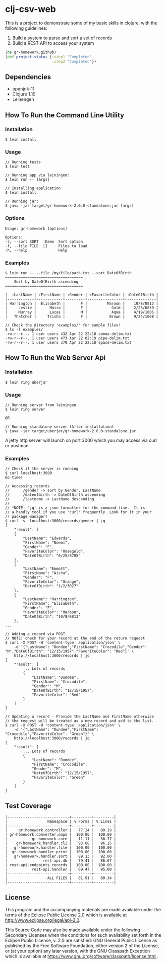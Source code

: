 # clj-csv-web

This is a project to demonstrate some of my basic skills in clojure, with the following guidelines:

1. Build a system to parse and sort a set of records
2. Build a REST API to access your system

```clojure
(ns gr-homework.github)
(def project-status {:step1 "Completed"
                     :step2 "Completed"})
```

## Dependencies

- openjdk-11
- Clojure 1.10
- Leinengen

## How To Run the Command Line Utility
### Installation
   
    $ lein install
### Usage
   
    // Running tests
    $ lein test

    // Running app via leiningen:
    $ lein run -- [args]

    // Installing application
    $ lein install

    // Running jar:
    $ java -jar target/gr-homework-2.0.0-standalone.jar [args]
### Options

    Usage: gr-homework [options]

    Options:
    -s, --sort SORT  :Demo  Sort option
    -f, --file FILE  []     Files to load
    -h, --help              Help
    
### Examples

    $ lein run -- --file /my/file/path.txt --sort DateOfBirth
    =================================== 
        Sort by DateOfBirth ascending 
    ===================================

    |  :LastName | :FirstName | :Gender | :FavoriteColor | :DateOfBirth |
    |------------+------------+---------+----------------+--------------|
    | Harrington |  Elisabeth |       F |         Maroon |    10/8/0813 |
    |     Leslie |      Moira |       F |           Gold |    2/23/0839 |
    |     Murray |      Lucas |       M |           Aqua |    4/19/1005 |
    |   Thatcher |     Trisha |       F |          Brown |    9/24/1068 |

    // Check the directory 'examples/' for sample files!
    $ ls -l examples/
    -rw-r--r--. 1 user users 432 Apr 22 22:18 comma-delim.txt
    -rw-r--r--. 1 user users 473 Apr 22 02:19 pipe-delim.txt
    -rw-r--r--. 1 user users 379 Apr 22 22:18 space-delim.txt
## How To Run the Web Server Api

### Installation

    $ lein ring uberjar

### Usage

    // Running server from leiningen
    $ lein ring server

    OR

    // Running standalone server (After installation)
    $ java -jar target/uberjar/gr-homework-2.0.0-standalone.jar

A jetty http server will launch on port 3000 which you may access via curl or postman

### Examples

    // Check if the server is running
    $ curl localhost:3000
    Go time!

    // Accessing records
    //      /gender -> sort by Gender, LastName
    //      /dateofbirth -> DateOfBirth ascending
    //      /lastname -> LastName descending
    //
    // *NOTE: 'jq' is a json formatter for the command line.  It is 
    // a handly tool if you use 'curl' frequently. Look for it in your
    // package manager!
    $ curl -s  localhost:3000/records/gender | jq
    {
        "result": [
        {
            "LastName": "Edwards",
            "FirstName": "Noemi",
            "Gender": "F",
            "FavoriteColor": "Rosegold",
            "DateOfBirth": "6/25/8705"
        },
        {
            "LastName": "Emmott",
            "FirstName": "Aisha",
            "Gender": "F",
            "FavoriteColor": "Orange",
            "DateOfBirth": "1/2/3027"
        },
        {
            "LastName": "Harrington",
            "FirstName": "Elisabeth",
            "Gender": "F",
            "FavoriteColor": "Maroon",
            "DateOfBirth": "10/8/0813"
        },
    ...

    // Adding a record via POST
    // NOTE: check for your record at the end of the return request
    $ curl -X POST -H 'content-type: application/json' \
        -d '{"LastName": "Dundee","FirstName": "Crocodile","Gender": "M","DateOfBirth": "12/15/1957","FavoriteColor": "Red"}' \
        http://localhost:3000/records | jq
    {
        "result": [
            ... Lots of records
            {
                "LastName": "Dundee",
                "FirstName": "Crocodile",
                "Gender": "M",
                "DateOfBirth": "12/15/1957",
                "FavoriteColor": "Red"
            }
        ]
    }

    // Updating a record - Provide the LastName and FirstName otherwise
    // the request will be treated as a new record and add to the list.
    $ curl -X POST -H 'content-type: application/json' \
        -d '{"LastName": "Dundee","FirstName": "Crocodile","FavoriteColor": "Green"}' \
        http://localhost:3000/records | jq
    {
        "result": [
            ... Lots of records
            {
                "LastName": "Dundee",
                "FirstName": "Crocodile",
                "Gender": "M",
                "DateOfBirth": "12/15/1957",
                "FavoriteColor": "Green"
            }
        ]
    }

## Test Coverage
    |----------------------------+---------+---------|
    |                  Namespace | % Forms | % Lines |
    |----------------------------+---------+---------|
    |     gr-homework.controller |   77.24 |   89.19 |
    | gr-homework.converter.maps |  100.00 |  100.00 |
    |           gr-homework.core |   11.11 |   30.77 |
    |    gr-homework.handler.cli |   93.68 |   96.15 |
    |   gr-homework.handler.file |  100.00 |  100.00 |
    |  gr-homework.handler.print |  100.00 |  100.00 |
    |   gr-homework.handler.sort |   89.13 |   92.00 |
    |                rest-api.db |   79.41 |   86.67 |
    | rest-api.endpoints.records |  100.00 |  100.00 |
    |           rest-api.handler |   69.47 |   95.00 |
    |----------------------------+---------+---------|
    |                  ALL FILES |   81.91 |   89.34 |
    |----------------------------+---------+---------|

## License


This program and the accompanying materials are made available under the
terms of the Eclipse Public License 2.0 which is available at
http://www.eclipse.org/legal/epl-2.0.

This Source Code may also be made available under the following Secondary
Licenses when the conditions for such availability set forth in the Eclipse
Public License, v. 2.0 are satisfied: GNU General Public License as published by
the Free Software Foundation, either version 2 of the License, or (at your
option) any later version, with the GNU Classpath Exception which is available
at https://www.gnu.org/software/classpath/license.html.
